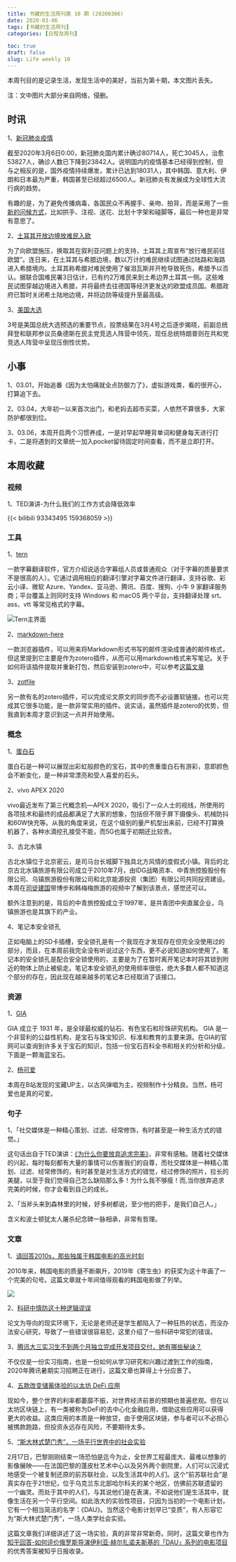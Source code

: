 ```yaml
---
title: 书藏的生活周刊第 10 期 (20200306)
date: 2020-03-06
tags: [书藏的生活周刊]
categories: [日程及周刊]

toc: true
draft: false
slug: Life weekly 10
---
```


本周刊目的是记录生活，发现生活中的美好，当前为第十期，本文图片丢失。

注：文中图片大部分来自网络，侵删。

## 时讯

1、[新冠肺炎疫情](http://m.news.cctv.com/2020/03/05/ARTI0tMZAswb5RyymqAcB6Op200305.shtml)

截至2020年3月6日0:00，新冠肺炎国内累计确诊80714人，死亡3045人，治愈53827人，确诊人数已下降到23842人。说明国内的疫情基本已经得到控制，但与之相反的是，国外疫情持续爆发，累计已达到18031人，其中韩国、意大利、伊朗和日本最为严重，韩国甚至已经超过6500人。新冠肺炎有发展成为全球性大流行病的趋势。

有趣的是，为了避免传播病毒，各国民众不再握手、亲吻、拍背，而是采用了一些[新的问候方式](https://language.chinadaily.com.cn/a/202003/04/WS5e5f392ea31012821727c3ce.html)，比如拱手、注视、送花、比划十字架和碰脚等，最后一种也是非常有意思了。

2、[土耳其开放边境放难民入欧](http://app.cctv.com/special/cportal/detail/arti/index.html?id=ArtiyMNVmIrPlssChEEeTOoJ200305&fromapp=cctvnews&version=803&allow_comment=1&version=803&allow_comment=1&allow_comment=1)

为了向欧盟施压，换取其在叙利亚问题上的支持，土耳其上周宣布“放行难民前往欧盟”。连日来，在土耳其与希腊边境，数以万计的难民继续试图通过陆路和海路进入希腊境内。土耳其称希腊对难民使用了催泪瓦斯并开枪导致死伤，希腊予以否认。据联合国难民署3日估计，已有约2万难民来到土希边界土耳其一侧。这些难民试图穿越边境进入希腊，并将最终去往德国等经济更发达的欧盟成员国。希腊政府已暂时关闭希土陆地边境，并将边防等级提升至最高级。

3、[美国大选](http://m.news.cctv.com/2020/03/05/ARTI842EMZzJlfNTfrfM98GP200305.shtml)

3号是美国总统大选预选的重要节点，投票结果在3月4号之后逐步揭晓，前副总统拜登和联邦参议员桑德斯在民主党竞选人阵营中领先，现任总统特朗普则在共和党竞选人阵营中呈现压倒性优势。

## 小事

1、03.01，开始追番《因为太怕痛就全点防御力了》，虚拟游戏类，看的很开心，打算追下去。

2、03.04，大年初一以来首次出门，和老妈去超市买菜，人依然不算很多，大家防护都很到位。

3、03.06，本周开启两个习惯养成，一是对早起早睡背单词和健身每天进行打卡，二是将遇到的文章统一加入pocket留待固定时间查看，而不是立即打开。

## 本周收藏

### 视频

1、TED演讲-为什么我们的工作方式会降低效率

{{< bilibili 93343495 159368059 >}}

### 工具

1、[tern](https://zh.tern.1c7.me/)

一款字幕翻译软件，官方介绍说适合字幕组人员或普通观众（对于字幕的质量要求不是很高的人）。它通过调用相应的翻译引擎对字幕文件进行翻译，支持谷歌、彩云小译、微软 Azure、Yandex、亚马逊、腾讯、百度、搜狗、小牛 9 家翻译服务商；平台覆盖上则同时支持 Windows 和 macOS 两个平台，支持翻译处理 srt、ass、vtt 等常见格式的字幕。

![Tern主界面](https://cdn.sspai.com/2020/02/29/f1e062303e554f6d5cbbac98ef066cc8.jpg?imageView2/2/w/1120/q/90/interlace/1/ignore-error/1)

2、[markdown-here](https://github.com/adam-p/markdown-here)

一款浏览器插件，可以用来将Markdown形式书写的邮件渲染成普通的邮件格式，但这里提到它主要是作为zotero插件，从而可以用markdown格式来写笔记。关于如何将该插件提取并重新打包，然后安装到zotero中，可以参考[这篇文章](https://www.cnblogs.com/Jay-CFD/p/10968876.html)

3、[zotfile](http://zotfile.com/)

另一款有名的zotero插件，可以完成论文原文的同步而不必设置软链接。也可以完成其它很多功能，是一款非常实用的插件。说实话，虽然插件是zotero的优势，但我直到本周才意识到这一点并开始使用。

### 概念

1、[蛋白石](https://www.gia.edu/CN/opal)

蛋白石是一种可以展现出彩虹般颜色的宝石，其中的贵重蛋白石有游彩，意即颜色会不断变化，是一种非常漂亮和受人喜爱的石头。

2、vivo APEX 2020

vivo最近发布了第三代概念机—APEX 2020，吸引了一众人士的视线，所使用的各项技术和最终的成品都满足了大家的想象，包括但不限于屏下摄像头、机械防抖和60W快充等。从我的角度来说，在这个级别的量产机型出来前，已经不打算换机器了，各种水滴挖孔接受不能，而5G也属于初期还比较贵。

3、古北水镇

古北水镇位于北京密云，是司马台长城脚下独具北方风情的度假式小镇。背后的北京古北水镇旅游有限公司成立于2010年7月，由IDG战略资本、中青旅控股股份有限公司、乌镇旅游股份有限公司和北京能源投资（集团）有限公司共同投资建设。本周在[司徒建国](https://space.bilibili.com/38385543/dynamic)带博步和韩梅梅旅游的视频中了解到该景点，感觉还可以。

额外注意到的是，背后的中青旅控股成立于1997年，是共青团中央直属企业，乌镇旅游也是其旗下的产业。

4、笔记本安全锁孔

正如电脑上的SD卡插槽，安全锁孔是有一个我现在才发现存在但完全没使用过的部分，而且，在本周前我完全没有听说过这个东西，更不必说知道如何使用了。笔记本的安全锁孔是配合安全锁使用的，主要是为了在暂时离开笔记本时将其锁到附近的物体上防止被偷走。笔记本安全锁孔的使用频率很低，绝大多数人都不知道这个部分的存在，因此现在越来越多的笔记本已经取消了该接口。



### 资源

1、[GIA](https://www.gia.edu/CN)

GIA 成立于 1931 年，是全球最权威的钻石、有色宝石和珍珠研究机构。 GIA 是一个非营利的公益性机构，是宝石与珠宝知识、标准和教育的主要来源。在GIA的官网可以查询到许多关于宝石的知识，包括一份宝石百科全书和相关的分析和分级，下面是一颗海蓝宝石。

2、[杨可爱](https://space.bilibili.com/249608727)

本周在B站发现的宝藏UP主，以古风弹唱为主，视频制作十分精良。当然，杨可爱也是真的可爱。

### 句子

1、「社交媒体是一种精心策划、过滤、经常修饰，有时甚至是一种生活方式的错觉。」

这句话出自于TED演讲：[《为什么你要放弃追求完美》](https://www.bilibili.com/video/av93620280)，非常有感触。随着社交媒体的兴起，每时每刻都有大量的事情可以伤害我们的自尊，而社交媒体是一种精心策划、过滤、经常修饰的，有时甚至是对生活方式的错觉，经过修饰的照片，拉长的美腿，以至于我们觉得自己怎么缺陷那么多！为什么我不够瘦！而,当你放弃追求完美的时候，你才会看到自己的成长。

2、「当斧头来到森林里的时候，好多树都说，至少他的把手，是我们自己人。」

含义和波士顿犹太人屠杀纪念碑一脉相承，非常有哲理。

### 文章

1、[请回答2010s，那些独属于韩国电影的高光时刻](https://sspai.com/post/59007)

2010年来，韩国电影的质量不断飙升，2019年《寄生虫》的获奖为这十年画了一个完美的句号。这篇文章就十年间值得观看的韩国电影做了列举。

![](https://cdn.sspai.com/2020/02/20/50ec5f9feb8208093110920e0ddf7a3d.jpg?imageMogr2/quality/95/thumbnail/!1420x708r/gravity/Center/crop/1420x708/interlace/1)

2、[科研中慎防这十种逻辑谬误](https://zhuanlan.zhihu.com/p/22325477)

论文为导向的现实环境下，无论是老师还是学生都陷入了一种狂热的状态，而没办法安心研究，导致了一些错误很容易犯，这里介绍了一些科研中常犯的错误。

3、[腾讯大三实习生不到两个月独立完成开发项目交付，她有哪些秘诀？](https://zhuanlan.zhihu.com/p/77167263)

不仅仅是一份实习指南，也是一份如何从学习研究和兴趣过渡到工作的指南，2020年腾讯暑期实习招聘正在进行，这篇文章也算得上十分应景了。

4、[五款改变储蓄体验的以太坊 DeFi 应用](https://ethfans.org/posts/5-ethereum-defi-apps-revolutionizing-saving)

现如今，整个世界的利率都萎靡不振，对世界经济前景的预期也普遍悲观。但在以太坊区块链上，有一类被称为DeFi的去中心化金融应用，借助这些应用可以获得更大的收益。这类应用的本质是一种放贷，由于使用区块链，参与者可以不必担心被携款跑路，但投资永远存在风险，不要期待太多。

5、[“斯大林式楚门秀”，一场平行世界中的社会实验](https://mp.weixin.qq.com/s?__biz=MzA3MDM3NjE5NQ==&mid=2650839538&idx=1&sn=815748d32dfa3dc2136f106879cf64c9&chksm=84c9f79eb3be7e88a0ea7c5889ab71641c5d3071e8345828f057c49800022531736ea89b1bff&token=1577015898&lang=zh_CN#rd)

2月17日，巴黎刚刚结束一场恐怕是迄今为止，全世界工程最庞大、最难以想象的影像展映——在法国巴黎的蓬皮杜艺术中心以及另外两个剧院里，人们可以沉浸式地感受一个被复制还原的前苏联社会，以及生活其中的人们。这个“前苏联社会”是真实存在于21世纪，位于乌克兰东北部哈尔科夫的某个地区，仿佛前苏联遗留的一个幽灵。而处于其中的人们，与其说他们是在表演，不如说他们是生活其中，就像生活在另一个平行空间。如此浩大的实验性项目，只因为当初的一个电影计划，它有一个相当简洁的名字：《DAU》。当然这个电影计划早已“变质”，有人形容它为“斯大林式楚门秀”，一场人类学社会实验。

这篇文章我们详细讲述了这一场实验，真的非常非常新奇。同时，这篇文章也作为[知乎回答-如何评价俄罗斯导演伊利亚·赫尔扎诺夫斯基的「DAU」系列的电影项目](https://www.zhihu.com/question/374959683)的优秀答案被知乎日报收录。
